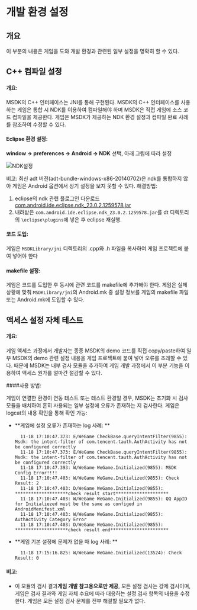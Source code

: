 ﻿개발 환경 설정
===

개요
---

이 부분의 내용은 게임을 도와 개발 환경과 관련된 일부 설정을 명확히 할 수 있다.

C++ 컴파일 설정
---
#### 개요:

MSDK의 C++ 인터페이스는 JNI를 통해 구현된다. MSDK의 C++ 인터페이스를 사용하는 게임은 통합 시 NDK를 이용하여 컴파일해야 하며 MSDK은 직접 게임에 소스 코드 컴파일을 제공한다. 게임은 MSDK가 제공하는 NDK 환경 설정과 컴파일 완료 사례를 참조하여 수정할 수 있다.

#### Eclipse 환경 설정:

**window -> preferences -> Android -> NDK** 선택, 아래 그림에 따라 설정

![NDK설정](./ndk.png "ndk 설정")

비고: 최신 adt 버전(adt-bundle-windows-x86-20140702)은 ndk를 통합하지 않아 게임은 Android 옵션에서 상기 설정을 보지 못할 수 있다. 해결방법:

1. eclipse의 ndk 관련 플로그인 다운로드[com.android.ide.eclipse.ndk_23.0.2.1259578.jar](https://github.com/bihe0832/Settings-Tools/tree/master/adt/plugins)
2. 내려받은 `com.android.ide.eclipse.ndk_23.0.2.1259578.jar`를 dt 디렉토리의 `\eclipse\plugins`에 넣은 후 eclipse 재실행.

#### 코드 도입:

게임은 `MSDKLibrary/jni` 디렉토리의 .cpp와 .h 파일을 복사하여 게임 프로젝트에 붙여 넣어야 한다

#### makefile 설정:

게임은 코드를 도입한 후 동시에 관련 코드를 makefile에 추가해야 한다. 게임은 실제 상황에 맞춰 `MSDKLibrary/jni`의 Android.mk 중 설정 정보를 게임의 makefile 파일 또는 Android.mk에 도입할 수 있다.


액세스 설정 자체 테스트
---

#### 개요:

게임 액세스 과정에서 개발자는 종종 MSDK의 demo 코드를 직접 copy/paste하여 일부 MSDK의 demo 관련 설정 내용을 게임 프로젝트에 붙여 넣어 오류를 초래할 수 있다. 때문에 MSDK는 내부 검사 모듈을 추가하여 게임 개발 과정에서 이 부분 기능을 이용하여 액세스 원가를 얼마간 절감할 수 있다.

####사용 방법: 

게임이 연결한 환경이 연동 테스트 또는 테스트 환경일 경우, MSDK는 초기화 시 검사 모듈을 배치하여 흔히 사용되는 일부 설정에 오류가 존재하는 지 검사한다. 게임은 logcat의 내용 확인을 통해 확인 가능: 

- **게임에 설정 오류가 존재하는 log 사례: **

		11-18 17:10:47.373: E/WeGame CheckBase.queryIntentFilter(9855): Msdk: the intent-filter of com.tencent.tauth.AuthActivity has not be configured correctly
		11-18 17:10:47.373: E/WeGame CheckBase.queryIntentFilter(9855): Msdk: the intent-filter of com.tencent.tauth.AuthActivity has not be configured correctly
		11-18 17:10:47.393: W/WeGame WeGame.Initialized(9855): MSDK Config Error!!!!
		11-18 17:10:47.403: W/WeGame WeGame.Initialized(9855): Check Result: 2
		11-18 17:10:47.403: D/WeGame WeGame.Initialized(9855):  ********************check result start********************
		11-18 17:10:47.403: W/WeGame WeGame.Initialized(9855): QQ AppID for Initialiezed must be the same as configed in AndroidMenifest.xml
		11-18 17:10:47.403: W/WeGame WeGame.Initialized(9855): AuthActivity Category Error
		11-18 17:10:47.403: D/WeGame WeGame.Initialized(9855):  ********************check result end**********************

- **게임 기본 설정에 문제가 없을 때 log 사례: **

		11-18 17:15:16.825: W/WeGame WeGame.Initialized(13524): Check Result: 0

#### 비고:

- 이 모듈의 검사 결과**게임 개발 참고용으로만 제공**, 모든 설정 검사는 강제 검사이며, 게임은 검사 결과와 게임 자체 수요에 따라 대응하는 설정 검사 항목의 내용을 수정한다. 게임은 모든 설정 검사 문제를 전부 해결할 필요가 없다.
